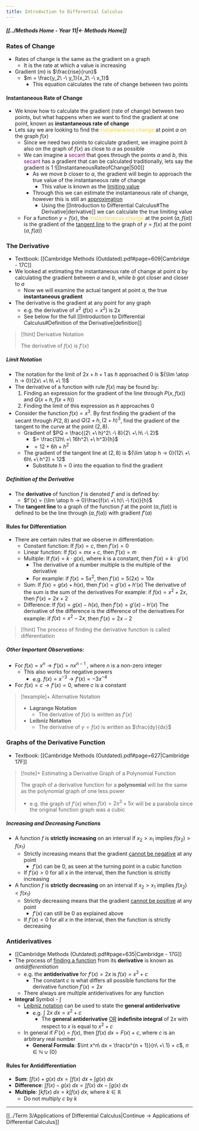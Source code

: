 ```yaml
---
title: Introduction to Differential Calculus
---
```


##### [[../Methods Home - Year 11|← Methods Home]]

### Rates of Change
- Rates of change is the same as the gradient on a graph
	- It is the rate at which a value is increasing
- Gradient $(m)$ is $\frac{rise}{run}$
	- $m = \frac{y_2\ -\ y_1}{x_2\ -\ x_1}$
		- This equation calculates the rate of change between two points

#### Instantaneous Rate of Change
- We know how to calculate the gradient (rate of change) between two points, but what happens when we want to find the gradient at one point, known as **instantaneous rate of change**
- Lets say we are looking to find the <span style="color:gold;">instantaneous change</span> at point $a$ on the graph $f(x)$
	- Since we need two points to calculate gradient, we imagine point $b$ also on the graph of $f(x)$ as close to $a$ as possible
	- We can imagine a <span style="color:purple;">secant</span> that goes through the points $a$ and $b$, this <span style="color:purple;">secant</span> has a gradient that can be calculated traditionally, lets say the gradient is 1
	  ![[InstantaneousRateofChange|500]]
		- As we move $b$ closer to $a$, the gradient will begin to approach the true value of the instantaneous rate of change
			- This value is known as the <u>limiting value</u>
		- Through this we can estimate the instantaneous rate of change, however this is still an <u>approximation</u>
			- Using the [[Introduction to Differential Calculus#The Derivative|derivative]] we can calculate the true limiting value
	- For a function $y = f(x)$, the <span style="color:gold;">instantaneous change</span> at the point $(a, f (a))$ is the gradient of the <u>tangent line</u> to the graph of $y = f(x)$ at the point $(a, f (a))$

### The Derivative
- Textbook: [[Cambridge Methods (Outdated).pdf#page=609|Cambridge - 17C]]
- We looked at estimating the instantaneous rate of change at point $a$ by calculating the gradient between $a$ and $b$, while $b$ got closer and closer to $a$
	- Now we will examine the actual tangent at point $a$, the true **instantaneous gradient**
- The derivative is the gradient at any point for any graph
	- e.g. the derivative of $x^2$ ($f(x) = x^2$) is $2x$
	- See below for the full [[Introduction to Differential Calculus#Definition of the Derivative|definition]]

> [!hint] Derivative Notation
> 
> The derivative of $f(x)$ is $f'(x)$

##### Limit Notation
- The notation for the limit of $2x + h + 1$ as $h$ approached $0$ is ${\lim \atop h → 0}(2x\ +\ h\ +\ 1)$
- The derivative of a function with rule $f(x)$ may be found by:
	1. Finding an expression for the gradient of the line through $P(x, f(x))$ and $Q(x + h, f(x + h))$
	2. Finding the limit of this expression as $h$ approaches $0$
- Consider the function $f(x) = x^3$. By first finding the gradient of the secant through $P(2, 8)$ and $Q(2 + h, (2 + h)^3$, find the gradient of the tangent to the curve at the point $(2, 8)$.
	- Gradient of $PQ = \frac{(2\ +\ h)^2\ -\ 8}{2\ +\ h\ -\ 2}$
		- $= \frac{12h\ +\ 16h^2\ +\ h^3}{h}$
		- $= 12 + 6h + h^2$
	- The gradient of the tangent line at $(2, 8)$ is ${\lim \atop h → 0}(12\ +\ 6h\ +\ h^2) = 12$
		- Substitute $h = 0$ into the equation to find the gradient

##### Definition of the Derivative
- The **derivative** of function $f$ is denoted $f'$ and is defined by:
	- $f'(x) = {\lim \atop h → 0}\frac{f(x\ +\ h)\ -\ f(x)}{h}$
- The **tangent line** to a graph of the function $f$ at the point $(a, f(a))$ is defined to be the line through $(a, f(a))$ with gradient $f'(a)$

#### Rules for Differentiation
- There are certain rules that we observe in differentiation:
	- Constant function: If $f(x) = c$, then $f'(x) = 0$
	- Linear function: If $f (x) = mx + c$, then $f'(x) = m$
	- Multiple: If $f (x) = k \cdot g(x)$, where $k$ is a constant, then $f'(x) = k \cdot g'(x)$
		- The derivative of a number multiple is the multiple of the derivative
		- For example: if $f(x) = 5x^2$, then $f'(x) = 5(2x) = 10x$
	- Sum: If $f(x) = g(x) + h(x)$, then $f'(x) = g'(x) + h'(x)$
		The derivative of the sum is the sum of the derivatives
		For example: if $f(x) = x^2 + 2x$, then $f'(x) = 2x + 2$
	- Difference: If $f(x) = g(x) - h(x)$, then $f'(x) = g'(x) - h'(x)$
		The derivative of the difference is the difference of the derivatives
		For example: if $f(x) = x^2 - 2x$, then $f'(x) = 2x - 2$

> [!hint] The process of finding the derivative function is called differentiation

##### Other Important Observations:
- For $f(x) = x^n → f'(x) = nx^{n-1}$ , where $n$ is a non-zero integer
	- This also works for negative powers
		- e.g. $f(x) = x^{-3} → f'(x) = -3x^{-4}$
- For $f(x) = c → f'(x) = 0$, where $c$ is a constant


>[!example]+ Alternative Notation
>
>- **Lagrange Notation**
>	- The derivative of $f(x)$ is written as $f'(x)$
>- **Leibniz Notation**
>	- The derivative of $y = f(x)$ is written as $\frac{dy}{dx}$


### Graphs of the Derivative Function
- Textbook: [[Cambridge Methods (Outdated).pdf#page=627|Cambridge 17F]]

>[!note]+ Estimating a Derivative Graph of a Polynomial Function
>
> The graph of a derivative function for a **polynomial** will be the same as the polynomial graph of one less power
> - e.g. the graph of $f'(x)$ when $f(x) = 2x^3 + 5x$ will be a parabola since the original function graph was a cubic

##### Increasing and Decreasing Functions
- A function $f$ is **strictly increasing** on an interval if $x_2 > x_1$ implies $f(x_2) > f(x_1)$
	- Strictly increasing means that the gradient <u>cannot be negative</u> at any point
		- $f'(x)$ can be $0$, as seen at the turning point in a cubic function
	- If $f'(x) > 0$ for all $x$ in the interval, then the function is strictly increasing
- A function $f$ is **strictly decreasing** on an interval if $x_2 > x_1$ implies $f(x_2) < f(x_1)$
	- Strictly decreasing means that the gradient <u>cannot be positive</u> at any point
		- $f'(x)$ can still be $0$ as explained above
	- If $f'(x) < 0$ for all $x$ in the interval, then the function is strictly decreasing

### Antiderivatives
- [[Cambridge Methods (Outdated).pdf#page=635|Cambridge - 17G]]
- The process of <u>finding a function</u> from its **derivative** is known as *antidifferentiation*
	- e.g. the **antiderivative** for $f'(x) = 2x$ is $f(x) = x^2 + c$
		- The constant $c$ is what differs all possible functions for the derivative function $f'(x) = 2x$
	- There always are multiple antiderivatives for any function
- **Integral** Symbol - $\int$
	- <u>Leibniz notation</u> can be used to state the **general antiderivative**
		- e.g. $\int\ 2x\ dx = x^2 + c$
			- The **general antiderivative** <u>OR</u> **indefinite integral** of $2x$ with respect to $x$ is equal to $x^2 + c$
	- In general if $F'(x) = f(x)$, then $\int f(x)\ dx = F(x) + c$, where $c$ is an arbitrary real number
		- **General Formula**: $\int x^n\ dx = \frac{x^{n + 1}}{n\ +\ 1} + c$, $n \in \mathbb{N} \cup \{0\}$

#### Rules for Antidifferentiation
- **Sum**: $\int f(x) + g(x)\ dx = \int f(x)\ dx + \int g(x)\ dx$
- **Difference**: $\int f(x) - g(x)\ dx = \int f(x)\ dx - \int g(x)\ dx$
- **Multiple**: $\int kf(x)\ dx = k \int f(x)\ dx$, where $k \in \mathbb{R}$
	- Do not multiply $c$ by $k$

---
[[../Term 3/Applications of Differential Calculus|Continue → Applications of Differential Calculus]]
